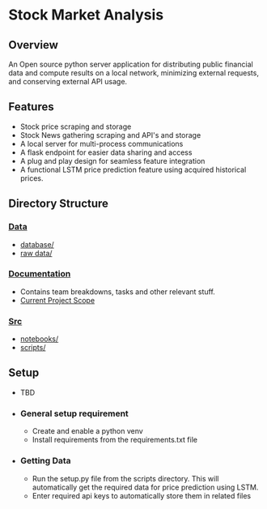 # Stock Market Analysis

## Overview
An Open source python server application for distributing public financial data and compute results on a local network, minimizing external requests, and conserving external API usage.

## Features
- Stock price scraping and storage
- Stock News gathering scraping and API's and storage
- A local server for multi-process communications
- A flask endpoint for easier data sharing and access
- A plug and play design for seamless feature integration
- A functional LSTM price prediction feature using acquired historical prices.

## Directory Structure

### [Data](./data)

* [database/](./data/database)
* [raw data/](./data/raw%20data/)


### [Documentation](./Documentation)

* Contains team breakdowns, tasks and other relevant stuff.
* [Current Project Scope](./Documentation/Project%20Scope.md)


### [Src](.\Src)

* [notebooks/](./Src/notebooks)
* [scripts/](./Src/scripts)

## Setup

* TBD
- ### General setup requirement
    * Create and enable a python venv
    * Install requirements from the requirements.txt file
- ### Getting Data
    * Run the setup.py file from the scripts directory. This will automatically get the required data for price prediction using LSTM.
    * Enter required api keys to automatically store them in related files
